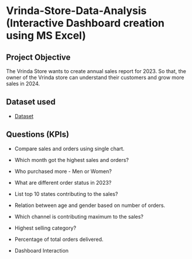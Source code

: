 # Vrinda-Store-Data-Analysis (Interactive Dashboard creation using MS Excel) 
## Project Objective
The Vrinda Store wants to create annual sales report for 2023. So that, the owner of the Vrinda store can understand their customers and grow more sales in 2024.
## Dataset used
* <a href="https://github.com/pavani-kakarla/Excel-Data-Analysis-Dashboard/blob/main/Vrinda%20Store%20Data%20Analysis.xlsx">Dataset</a>

## Questions (KPIs)
-	Compare sales and orders using single chart.
-	Which month got the highest sales and orders?
-	Who purchased more - Men or Women?
-	What are different order status in 2023?
-	List top 10 states contributing to the sales?
-	Relation between age and gender based on number of orders.
-	Which channel is contributing maximum to the sales?
-	Highest selling category?
-	Percentage of total orders delivered.
  
-	Dashboard Interaction




